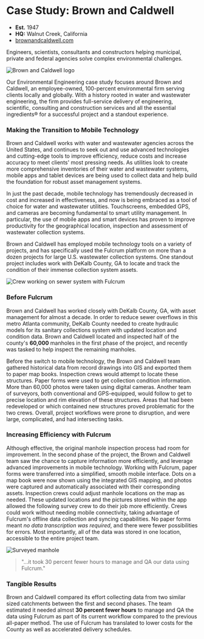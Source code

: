 # Case Study: Brown and Caldwell

* **Est.** 1947
* **HQ:** Walnut Creek, California
* [brownandcaldwell.com][0]

Engineers, scientists, consultants and constructors helping municipal, private and federal agencies solve complex environmental challenges.

![Brown and Caldwell logo](http://www.fulcrumapp.com/assets/img/cases/brownandcaldwell-logo.jpg)

Our Environmental Engineering case study focuses around Brown and Caldwell, an employee-owned, 100-percent environmental firm serving clients locally and globally. With a history rooted in water and wastewater engineering, the firm provides full-service delivery of engineering, scientific, consulting and construction services and all the essential ingredients® for a successful project and a standout experience.

### Making the Transition to Mobile Technology

Brown and Caldwell works with water and wastewater agencies across the United States, and continues to seek out and use advanced technologies and cutting-edge tools to improve efficiency, reduce costs and increase accuracy to meet clients' most pressing needs. As utilities look to create more comprehensive inventories of their water and wastewater systems, mobile apps and tablet devices are being used to collect data and help build the foundation for robust asset management systems.

In just the past decade, mobile technology has tremendously decreased in cost and increased in effectiveness, and now is being embraced as a tool of choice for water and wastewater utilities. Touchscreens, embedded GPS, and cameras are becoming fundamental to smart utility management. In particular, the use of mobile apps and smart devices has proven to improve productivity for the geographical location, inspection and assessment of wastewater collection systems.

Brown and Caldwell has employed mobile technology tools on a variety of projects, and has specifically used the Fulcrum platform on more than a dozen projects for large U.S. wastewater collection systems. One standout project includes work with DeKalb County, GA to locate and track the condition of their immense collection system assets.

![Crew working on sewer system with Fulcrum](http://www.fulcrumapp.com//assets/img/cases/bc-1.jpg)

### Before Fulcrum

Brown and Caldwell has worked closely with DeKalb County, GA, with asset management for almost a decade. In order to reduce sewer overflows in this metro Atlanta community, DeKalb County needed to create hydraulic models for its sanitary collections system with updated location and condition data. Brown and Caldwell located and inspected half of the county's **60,000** manholes in the first phase of the project, and recently was tasked to help inspect the remaining manholes.

Before the switch to mobile technology, the Brown and Caldwell team gathered historical data from record drawings into GIS and exported them to paper map books. Inspection crews would attempt to locate these structures. Paper forms were used to get collection condition information. More than 60,000 photos were taken using digital cameras. Another team of surveyors, both conventional and GPS-equipped, would follow to get to precise location and rim elevation of these structures. Areas that had been redeveloped or which contained new structures proved problematic for the two crews. Overall, project workflows were prone to disruption, and were large, complicated, and had intersecting tasks.

### Increasing Efficiency with Fulcrum

Although effective, the original manhole inspection process had room for improvement. In the second phase of the project, the Brown and Caldwell team saw the chance to capture information more efficiently, and leverage advanced improvements in mobile technology. Working with Fulcrum, paper forms were transferred into a simplified, smooth mobile interface. Dots on a map book were now shown using the integrated GIS mapping, and photos were captured and automatically associated with their corresponding assets. Inspection crews could adjust manhole locations on the map as needed. These updated locations and the pictures stored within the app allowed the following survey crew to do their job more efficiently. Crews could work without needing mobile connectivity, taking advantage of Fulcrum's offline data collection and syncing capabilities. No paper forms meant _no data transcription was required_, and there were fewer possibilities for errors. Most importantly, all of the data was stored in one location, accessible to the entire project team.

![Surveyed manhole](http://www.fulcrumapp.com//assets/img/cases/bc-2.jpg)

> "...it took 30 percent fewer hours to manage and QA our data using Fulcrum."

### Tangible Results

Brown and Caldwell compared its effort collecting data from two similar sized catchments between the first and second phases. The team estimated it needed almost **30 percent fewer hours** to manage and QA the data using Fulcrum as part of its current workflow compared to the previous all-paper method. The use of Fulcrum has translated to lower costs for the County as well as accelerated delivery schedules.

[0]: brownandcaldwell.com
